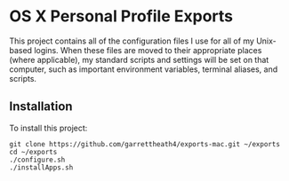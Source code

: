 # OS X Personal Profile Exports
This project contains all of the configuration files I use for all of my Unix-based logins.  When these files are moved to their appropriate places (where applicable), my standard scripts and settings will be set on that computer, such as important environment variables, terminal aliases, and scripts.

## Installation
To install this project:

    git clone https://github.com/garrettheath4/exports-mac.git ~/exports
    cd ~/exports
    ./configure.sh
    ./installApps.sh
